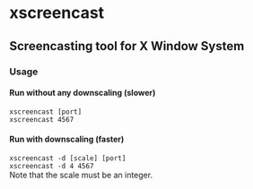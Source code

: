 # xscreencast
## Screencasting tool for X Window System    
### Usage    
#### Run without any downscaling (slower)    
`xscreencast [port]`     
`xscreencast 4567`          
#### Run with downscaling (faster)    
`xscreencast -d [scale] [port]`     
`xscreencast -d 4 4567`           
Note that the scale must be an integer.    

